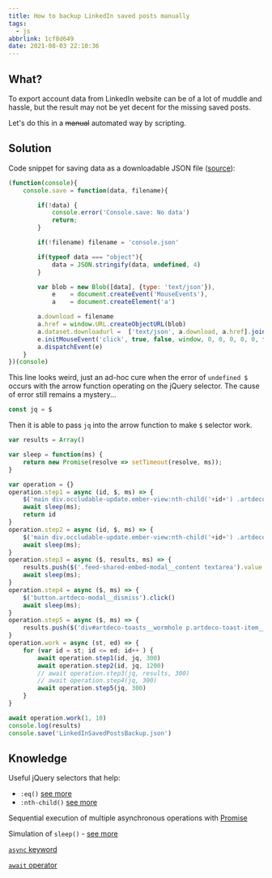 ```yaml
---
title: How to backup LinkedIn saved posts manually
tags:
  - js
abbrlink: 1cf8d649
date: 2021-08-03 22:10:36
---
```


## What?

To export account data from LinkedIn website can be of a lot of muddle and hassle, but the result may not be yet decent for the missing saved posts.

Let's do this in a ~~manual~~ automated way by scripting.

## Solution

Code snippet for saving data as a downloadable JSON file ([source](http://bgrins.github.io/devtools-snippets/#console-save)): 

```js
(function(console){
    console.save = function(data, filename){

        if(!data) {
            console.error('Console.save: No data')
            return;
        }

        if(!filename) filename = 'console.json'

        if(typeof data === "object"){
            data = JSON.stringify(data, undefined, 4)
        }

        var blob = new Blob([data], {type: 'text/json'}),
            e    = document.createEvent('MouseEvents'),
            a    = document.createElement('a')

        a.download = filename
        a.href = window.URL.createObjectURL(blob)
        a.dataset.downloadurl =  ['text/json', a.download, a.href].join(':')
        e.initMouseEvent('click', true, false, window, 0, 0, 0, 0, 0, false, false, false, false, 0, null)
        a.dispatchEvent(e)
    }
})(console)
```

This line looks weird, just an ad-hoc cure when the error of `undefined $` occurs with the arrow function operating on the jQuery selector. The cause of error still remains a mystery...

<!--more-->

```javascript
const jq = $
```

Then it is able to pass `jq` into the arrow function to make `$` selector work.

```js
var results = Array()

var sleep = function(ms) {
    return new Promise(resolve => setTimeout(resolve, ms));
}

var operation = {}
operation.step1 = async (id, $, ms) => {
    $('main div.occludable-update.ember-view:nth-child('+id+') .artdeco-dropdown--justification-right button').click()
    await sleep(ms);
    return id
}
operation.step2 = async (id, $, ms) => {
    $('main div.occludable-update.ember-view:nth-child('+id+') .artdeco-dropdown--justification-right ul li:nth-child(2) div').click()
    await sleep(ms);
}
operation.step3 = async ($, results, ms) => {
    results.push($('.feed-shared-embed-modal__content textarea').value.match(/src="(.*?)"/)[1]); 
    await sleep(ms);
}
operation.step4 = async ($, ms) => {    
    $('button.artdeco-modal__dismiss').click()
    await sleep(ms);
}
operation.step5 = async ($, ms) => {
    results.push($('div#artdeco-toasts__wormhole p.artdeco-toast-item__message a').href)
}
operation.work = async (st, ed) => {
    for (var id = st; id <= ed; id++ ) {
        await operation.step1(id, jq, 300)
        await operation.step2(id, jq, 1200)
        // await operation.step3(jq, results, 300)
        // await operation.step4(jq, 300)
        await operation.step5(jq, 300)
    }
}

await operation.work(1, 10)
console.log(results)
console.save('LinkedInSavedPostsBackup.json')
```

## Knowledge

Useful jQuery selectors that help:

- `:eq()` [see more](https://stackoverflow.com/questions/1442925/how-to-get-nth-jquery-element)
- `:nth-child()` [see more](https://www.w3schools.com/jquery/sel_nthoftype.asp)

Sequential execution of multiple asynchronous operations with [Promise](https://developer.mozilla.org/en-US/docs/Web/JavaScript/Reference/Global_Objects/Promise)

Simulation of `sleep()` - [see more](https://stackoverflow.com/questions/951021/what-is-the-javascript-version-of-sleep)

[`async` keyword](https://developer.mozilla.org/en-US/docs/Web/JavaScript/Reference/Statements/async_function)

[`await` operator](https://developer.mozilla.org/en-US/docs/Web/JavaScript/Reference/Operators/await)